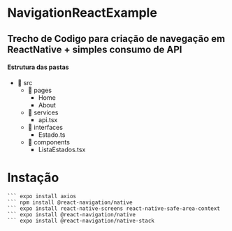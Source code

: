 # NavigationReactExample
## Trecho de Codigo para criação de navegação em ReactNative + simples consumo de API

#### Estrutura das pastas
* :file_folder: src
  * :file_folder: pages
    *  Home
    * About
  * :file_folder: services
    * api.tsx
  * :file_folder: interfaces
    * Estado.ts
  * :file_folder: components
    * ListaEstados.tsx
  
Instação
=================

```
``` expo install axios 
``` npm install @react-navigation/native
``` expo install react-native-screens react-native-safe-area-context
``` expo install @react-navigation/native
``` expo install @react-navigation/native-stack
